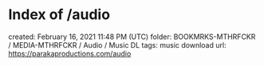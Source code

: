 # Index of /audio

created: February 16, 2021 11:48 PM (UTC)
folder: BOOKMRKS-MTHRFCKR / MEDIA-MTHRFCKR / Audio / Music DL
tags: music download
url: https://parakaproductions.com/audio